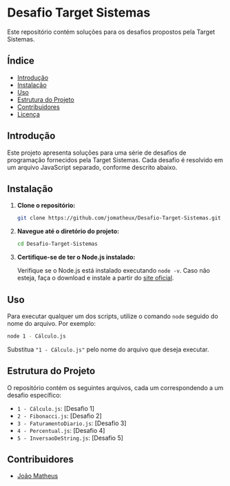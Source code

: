 
# Desafio Target Sistemas

Este repositório contém soluções para os desafios propostos pela Target Sistemas.

## Índice

- [Introdução](#introdução)
- [Instalação](#instalação)
- [Uso](#uso)
- [Estrutura do Projeto](#estrutura-do-projeto)
- [Contribuidores](#contribuidores)
- [Licença](#licença)

## Introdução

Este projeto apresenta soluções para uma série de desafios de programação fornecidos pela Target Sistemas. Cada desafio é resolvido em um arquivo JavaScript separado, conforme descrito abaixo.

## Instalação

1. **Clone o repositório:**

   ```bash
   git clone https://github.com/jomatheux/Desafio-Target-Sistemas.git
   ```

2. **Navegue até o diretório do projeto:**

   ```bash
   cd Desafio-Target-Sistemas
   ```

3. **Certifique-se de ter o Node.js instalado:**

   Verifique se o Node.js está instalado executando `node -v`. Caso não esteja, faça o download e instale a partir do [site oficial](https://nodejs.org/).

## Uso

Para executar qualquer um dos scripts, utilize o comando `node` seguido do nome do arquivo. Por exemplo:

```bash
node 1 - Cálculo.js
```

Substitua `"1 - Cálculo.js"` pelo nome do arquivo que deseja executar.

## Estrutura do Projeto

O repositório contém os seguintes arquivos, cada um correspondendo a um desafio específico:

- `1 - Cálculo.js`: [Desafio 1]
- `2 - Fibonacci.js`: [Desafio 2]
- `3 - FaturamentoDiario.js`: [Desafio 3]
- `4 - Percentual.js`: [Desafio 4]
- `5 - InversaoDeString.js`: [Desafio 5]


## Contribuidores

- [João Matheus](https://github.com/jomatheux)
